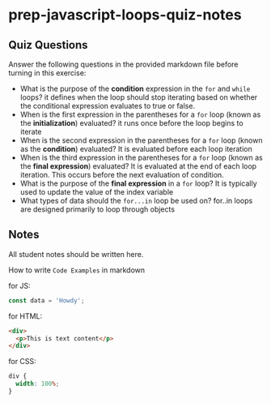 # prep-javascript-loops-quiz-notes

## Quiz Questions

Answer the following questions in the provided markdown file before turning in this exercise:

- What is the purpose of the **condition** expression in the `for` and `while` loops?
  it defines when the loop should stop iterating based on whether the conditional expression evaluates to true or false.
- When is the first expression in the parentheses for a `for` loop (known as the **initialization**) evaluated?
  it runs once before the loop begins to iterate
- When is the second expression in the parentheses for a `for` loop (known as the **condition**) evaluated?
  It is evaluated before each loop iteration
- When is the third expression in the parentheses for a `for` loop (known as the **final expression**) evaluated?
  It is evaluated at the end of each loop iteration. This occurs before the next evaluation of condition.
- What is the purpose of the **final expression** in a `for` loop?
  It is typically used to update the value of the index variable
- What types of data should the `for...in` loop be used on?
  for..in loops are designed primarily to loop through objects

## Notes

All student notes should be written here.

How to write `Code Examples` in markdown

for JS:

```javascript
const data = 'Howdy';
```

for HTML:

```html
<div>
  <p>This is text content</p>
</div>
```

for CSS:

```css
div {
  width: 100%;
}
```

